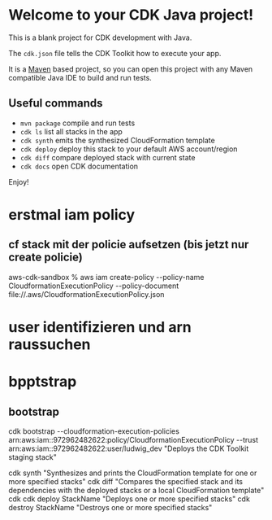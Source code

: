 # Welcome to your CDK Java project!

This is a blank project for CDK development with Java.

The `cdk.json` file tells the CDK Toolkit how to execute your app.

It is a [Maven](https://maven.apache.org/) based project, so you can open this project with any Maven compatible Java IDE to build and run tests.

## Useful commands

 * `mvn package`     compile and run tests
 * `cdk ls`          list all stacks in the app
 * `cdk synth`       emits the synthesized CloudFormation template
 * `cdk deploy`      deploy this stack to your default AWS account/region
 * `cdk diff`        compare deployed stack with current state
 * `cdk docs`        open CDK documentation

Enjoy!

# erstmal iam policy
## cf stack mit der policie aufsetzen (bis jetzt nur create policie)
aws-cdk-sandbox % aws iam create-policy --policy-name CloudformationExecutionPolicy --policy-document file://.aws/CloudformationExecutionPolicy.json

# user identifizieren und arn raussuchen

#   bpptstrap
## bootstrap 
cdk bootstrap --cloudformation-execution-policies arn:aws:iam::972962482622:policy/CloudformationExecutionPolicy --trust arn:aws:iam::972962482622:user/ludwig_dev
    "Deploys the CDK Toolkit staging stack"

cdk synth "Synthesizes and prints the CloudFormation template for one or more specified stacks"
cdk diff "Compares the specified stack and its dependencies with the deployed stacks or a local CloudFormation template"
cdk cdk deploy StackName "Deploys one or more specified stacks"
cdk destroy StackName "Destroys one or more specified stacks"